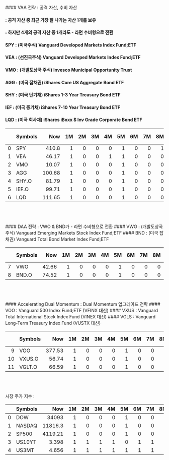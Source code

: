 <head><meta charset="utf-8"><title>Vers : 20230202 </title></head>
  
<br>
<br>
<br>
#### VAA 전략 : 공격 자산, 수비 자산    
     
     
     
     
####         : 공격 자산 중 최근 가장 잘 나가는 자산 1개를 보유    
####         : 하지만 4개의 공격 자산 중 1개라도 - 라면 수비형으로 전환    
#### SPY : (미국주식) Vanguard Developed Markets Index Fund;ETF    
#### VEA : (선진국주식) Vanguard Developed Markets Index Fund;ETF    
#### VMO : (개발도상국 주식) Invesco Municipal Opportunity Trust    
#### AGG : (미국 잡채권) iShares Core US Aggregate Bond ETF    
#### SHY : (미국 단기채) iShares 1-3 Year Treasury Bond ETF    
#### IEF : (미국 중기채) iShares 7-10 Year Treasury Bond ETF    
#### LQD : (미국 회사채) iShares iBoxx $ Inv Grade Corporate Bond ETF    
     
     
     
|    | Symbols   |    Now |   1M |   2M |   3M |   4M |   5M |   6M |   7M |   8M |   9M |   10M |   11M |   1st_M |   1-3M |   1-6M |   1-12M |   ALL_Point |
|---:|:----------|-------:|-----:|-----:|-----:|-----:|-----:|-----:|-----:|-----:|-----:|------:|------:|--------:|-------:|-------:|--------:|------------:|
|  0 | SPY       | 410.8  |    1 |    0 |    0 |    0 |    1 |    0 |    0 |    1 |    1 |     1 |     1 |      12 |   9.33 |   1.33 |    0.55 |       23.21 |
|  1 | VEA       |  46.17 |    1 |    0 |    0 |    1 |    1 |    0 |    0 |    0 |    1 |     1 |     1 |      12 |   9.33 |   1    |    0.55 |       22.88 |
|  2 | VMO       |  10.07 |    1 |    0 |    0 |    0 |    1 |    0 |    0 |    0 |    0 |     1 |     1 |      12 |   8    |   0.67 |    0.36 |       21.03 |
|  3 | AGG       | 100.68 |    1 |    0 |    0 |    0 |    1 |    0 |    0 |    0 |    1 |     1 |     1 |      12 |   9.33 |   1    |    0.45 |       22.79 |
|  4 | SHY.O     |  81.79 |    1 |    0 |    0 |    0 |    1 |    0 |    0 |    0 |    0 |     1 |     1 |      12 |   8    |   0.67 |    0.36 |       21.03 |
|  5 | IEF.O     |  99.71 |    1 |    0 |    0 |    0 |    1 |    0 |    0 |    0 |    1 |     1 |     1 |      12 |   9.33 |   1    |    0.45 |       22.79 |
|  6 | LQD       | 111.65 |    1 |    0 |    0 |    0 |    1 |    0 |    0 |    0 |    1 |     1 |     1 |      12 |   9.33 |   1    |    0.45 |       22.79 |     
     
     
<br>
<br>
<br>
#### DAA 전략 : VWO & BND가 - 라면 수비형으로 전환  
#### VWO : (개발도상국 주식) Vanguard Emerging Markets Stock Index Fund;ETF     
#### BND : (미국 잡채권) Vanguard Total Bond Market Index Fund;ETF     
     
     
|    | Symbols   |   Now |   1M |   2M |   3M |   4M |   5M |   6M |   7M |   8M |   9M |   10M |   11M |   1st_M |   1-3M |   1-6M |   1-12M |   ALL_Point |
|---:|:----------|------:|-----:|-----:|-----:|-----:|-----:|-----:|-----:|-----:|-----:|------:|------:|--------:|-------:|-------:|--------:|------------:|
|  7 | VWO       | 42.66 |    1 |    0 |    0 |    0 |    1 |    0 |    0 |    0 |    1 |     1 |     1 |      12 |   9.33 |      1 |    0.45 |       22.79 |
|  8 | BND.O     | 74.52 |    1 |    0 |    0 |    0 |    1 |    0 |    0 |    0 |    1 |     1 |     1 |      12 |   9.33 |      1 |    0.45 |       22.79 |     
     
<br>
<br>
<br>
#### Accelerating Dual Momentum : Dual Momentum 업그레이드 전략     
#### VOO : Vanguard 500 Index Fund;ETF (VFINX 대신)     
#### VXUS : Vanguard Total International Stock Index Fund (VINEX 대신)     
#### VGLS : Vanguard Long-Term Treasury Index Fund (VUSTX 대신)     
     
     
|    | Symbols   |    Now |   1M |   2M |   3M |   4M |   5M |   6M |   7M |   8M |   9M |   10M |   11M |   1st_M |   1-3M |   1-6M |   1-12M |   ALL_Point |
|---:|:----------|-------:|-----:|-----:|-----:|-----:|-----:|-----:|-----:|-----:|-----:|------:|------:|--------:|-------:|-------:|--------:|------------:|
|  9 | VOO       | 377.53 |    1 |    0 |    0 |    0 |    1 |    0 |    0 |    1 |    1 |     1 |     1 |      12 |   9.33 |   1.33 |    0.55 |       23.21 |
| 10 | VXUS.O    |  56.74 |    1 |    0 |    0 |    0 |    1 |    0 |    0 |    0 |    1 |     1 |     1 |      12 |   9.33 |   1    |    0.45 |       22.79 |
| 11 | VGLT.O    |  66.59 |    1 |    0 |    0 |    0 |    1 |    0 |    0 |    0 |    0 |     1 |     1 |      12 |   8    |   0.67 |    0.36 |       21.03 |     
     
<br>
<br>
<br>
시장 주가 지수 : 
     
     
|    | Symbols   |       Now |   1M |   2M |   3M |   4M |   5M |   6M |   7M |   8M |   9M |   10M |   11M |   SUM |   MIN_F |   AVG_F |   MAX_F |
|---:|:----------|----------:|-----:|-----:|-----:|-----:|-----:|-----:|-----:|-----:|-----:|------:|------:|------:|--------:|--------:|--------:|
|  0 | DOW       | 34093     |    1 |    0 |    0 |    0 |    1 |    0 |    0 |    1 |    1 |     1 |     1 |     6 |  -12.93 |    0.04 |   11.37 |
|  1 | NASDAQ    | 11816.3   |    1 |    0 |    0 |    0 |    1 |    0 |    0 |    0 |    1 |     0 |     1 |     4 |  -12.32 |    0.05 |    9.35 |
|  2 | SP500     |  4119.21  |    1 |    0 |    0 |    0 |    1 |    0 |    0 |    1 |    1 |     1 |     1 |     6 |  -11.98 |    0.05 |    9.38 |
|  3 | US10YT    |     3.398 |    1 |    1 |    1 |    1 |    0 |    1 |    1 |    1 |    1 |     0 |     0 |     8 |  -29.56 |    0.23 |   51    |
|  4 | US3MT     |     4.656 |    1 |    1 |    1 |    1 |    1 |    1 |    1 |    1 |    1 |     1 |     1 |    11 | -264.28 |    0.02 |  253.33 |     
     
